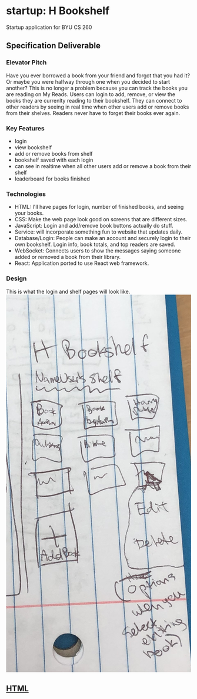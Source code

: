 # startup: H Bookshelf
Startup application for BYU CS 260


## Specification Deliverable

### Elevator Pitch
Have you ever borrowed a book from your friend and forgot that you had it? Or maybe you were halfway through one when you decided to start another? This is no longer a problem because you can track the books you are reading on My Reads. Users can login to add, remove, or view the books they are currenlty reading to their bookshelf. They can connect to other readers by seeing in real time when other users add or remove books from their shelves. Readers never have to forget their books ever again.


### Key Features
- login
- view bookshelf
- add or remove books from shelf
- bookshelf saved with each login
- can see in realtime when all other users add or remove a book from their shelf
- leaderboard for books finished

### Technologies
- HTML: I'll have pages for login, number of finished books, and seeing your books.
- CSS: Make the web page look good on screens that are different sizes.
- JavaScript: Login and add/remove book buttons actually do stuff.
- Service: will incorporate something fun to website that updates daily.
- Database/Login: People can make an account and securely login to their own bookshelf. Login info, book totals, and top readers are saved.
- WebSocket: Connects users to show the messages saying someone added or removed a book from their library.
- React: Application ported to use React web framework.

### Design
This is what the login and shelf pages will look like.
<a href="login_sketch.jpg">
![](shelf_sketch.jpg)



## HTML
